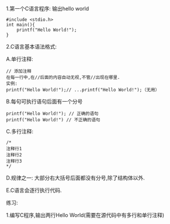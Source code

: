 1.第一个C语言程序: 输出hello world

```
#include <stdio.h>
int main(){
	printf("Hello World!");
}
```



2.C语言基本语法格式:

A.单行注释: 

```
// 添加注释
在每一行中,在//后面的内容自动无视,不管//出现在哪里.
实例:
printf("Hello World!");// ...printf("Hello World!");（无用）
```



B.每句可执行语句后面有一个分号

```
printf("Hello World!"); // 正确的语句
printf("Hello World!") // 不正确的语句
```



C.多行注释:

```
/*
注释行1
注释行2
注释行3
*/
```


D.规律之一: 大部分右大括号后面都没有分号,除了结构体以外.

E.C语言会逐行执行代码.

练习:

1.编写C程序,输出两行Hello World(需要在源代码中有多行和单行注释)

